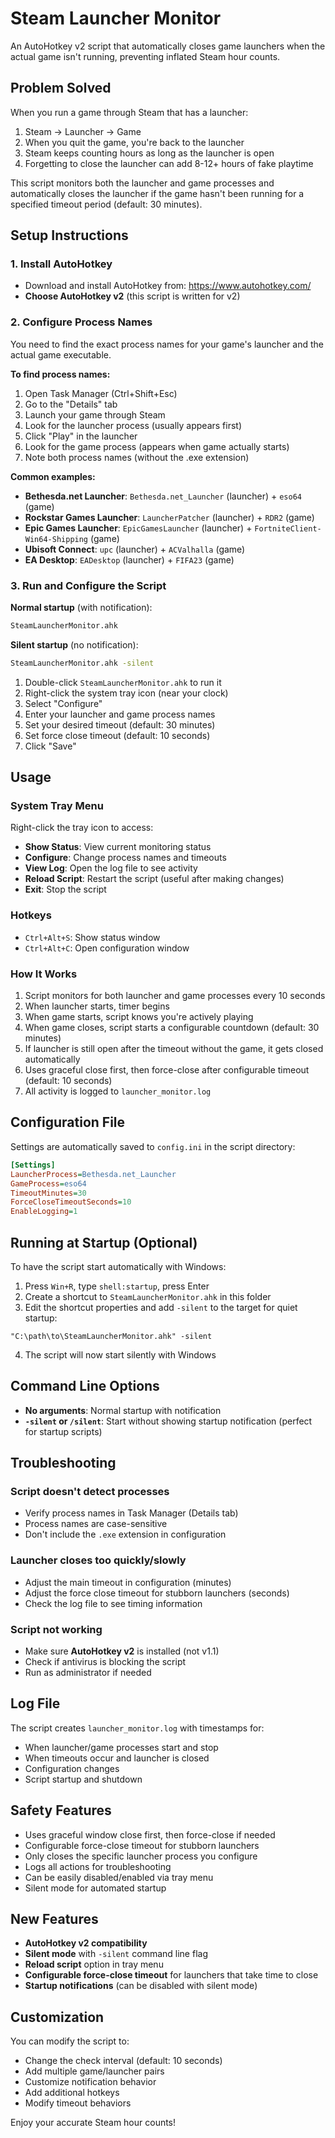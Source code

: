 # Steam Launcher Monitor

An AutoHotkey v2 script that automatically closes game launchers when the actual game isn't running, preventing inflated Steam hour counts.

## Problem Solved

When you run a game through Steam that has a launcher:

1. Steam → Launcher → Game
2. When you quit the game, you're back to the launcher
3. Steam keeps counting hours as long as the launcher is open
4. Forgetting to close the launcher can add 8-12+ hours of fake playtime

This script monitors both the launcher and game processes and automatically closes the launcher if the game hasn't been running for a specified timeout period (default: 30 minutes).

## Setup Instructions

### 1. Install AutoHotkey

- Download and install AutoHotkey from: <https://www.autohotkey.com/>
- **Choose AutoHotkey v2** (this script is written for v2)

### 2. Configure Process Names

You need to find the exact process names for your game's launcher and the actual game executable.

**To find process names:**

1. Open Task Manager (Ctrl+Shift+Esc)
2. Go to the "Details" tab
3. Launch your game through Steam
4. Look for the launcher process (usually appears first)
5. Click "Play" in the launcher
6. Look for the game process (appears when game actually starts)
7. Note both process names (without the .exe extension)

**Common examples:**

- **Bethesda.net Launcher**: `Bethesda.net_Launcher` (launcher) + `eso64` (game)
- **Rockstar Games Launcher**: `LauncherPatcher` (launcher) + `RDR2` (game)
- **Epic Games Launcher**: `EpicGamesLauncher` (launcher) + `FortniteClient-Win64-Shipping` (game)
- **Ubisoft Connect**: `upc` (launcher) + `ACValhalla` (game)
- **EA Desktop**: `EADesktop` (launcher) + `FIFA23` (game)

### 3. Run and Configure the Script

**Normal startup** (with notification):

```bash
SteamLauncherMonitor.ahk
```

**Silent startup** (no notification):

```bash
SteamLauncherMonitor.ahk -silent
```

1. Double-click `SteamLauncherMonitor.ahk` to run it
2. Right-click the system tray icon (near your clock)
3. Select "Configure"
4. Enter your launcher and game process names
5. Set your desired timeout (default: 30 minutes)
6. Set force close timeout (default: 10 seconds)
7. Click "Save"

## Usage

### System Tray Menu

Right-click the tray icon to access:

- **Show Status**: View current monitoring status
- **Configure**: Change process names and timeouts
- **View Log**: Open the log file to see activity
- **Reload Script**: Restart the script (useful after making changes)
- **Exit**: Stop the script

### Hotkeys

- `Ctrl+Alt+S`: Show status window
- `Ctrl+Alt+C`: Open configuration window

### How It Works

1. Script monitors for both launcher and game processes every 10 seconds
2. When launcher starts, timer begins
3. When game starts, script knows you're actively playing
4. When game closes, script starts a configurable countdown (default: 30 minutes)
5. If launcher is still open after the timeout without the game, it gets closed automatically
6. Uses graceful close first, then force-close after configurable timeout (default: 10 seconds)
7. All activity is logged to `launcher_monitor.log`

## Configuration File

Settings are automatically saved to `config.ini` in the script directory:

```ini
[Settings]
LauncherProcess=Bethesda.net_Launcher
GameProcess=eso64
TimeoutMinutes=30
ForceCloseTimeoutSeconds=10
EnableLogging=1
```

## Running at Startup (Optional)

To have the script start automatically with Windows:

1. Press `Win+R`, type `shell:startup`, press Enter
2. Create a shortcut to `SteamLauncherMonitor.ahk` in this folder
3. Edit the shortcut properties and add `-silent` to the target for quiet startup:

```text
"C:\path\to\SteamLauncherMonitor.ahk" -silent
```

4. The script will now start silently with Windows

## Command Line Options

- **No arguments**: Normal startup with notification
- **`-silent` or `/silent`**: Start without showing startup notification (perfect for startup scripts)

## Troubleshooting

### Script doesn't detect processes

- Verify process names in Task Manager (Details tab)
- Process names are case-sensitive
- Don't include the `.exe` extension in configuration

### Launcher closes too quickly/slowly

- Adjust the main timeout in configuration (minutes)
- Adjust the force close timeout for stubborn launchers (seconds)
- Check the log file to see timing information

### Script not working

- Make sure **AutoHotkey v2** is installed (not v1.1)
- Check if antivirus is blocking the script
- Run as administrator if needed

## Log File

The script creates `launcher_monitor.log` with timestamps for:

- When launcher/game processes start and stop
- When timeouts occur and launcher is closed
- Configuration changes
- Script startup and shutdown

## Safety Features

- Uses graceful window close first, then force-close if needed
- Configurable force-close timeout for stubborn launchers
- Only closes the specific launcher process you configure
- Logs all actions for troubleshooting
- Can be easily disabled/enabled via tray menu
- Silent mode for automated startup

## New Features

- **AutoHotkey v2 compatibility**
- **Silent mode** with `-silent` command line flag
- **Reload script** option in tray menu
- **Configurable force-close timeout** for launchers that take time to close
- **Startup notifications** (can be disabled with silent mode)

## Customization

You can modify the script to:

- Change the check interval (default: 10 seconds)
- Add multiple game/launcher pairs
- Customize notification behavior
- Add additional hotkeys
- Modify timeout behaviors

Enjoy your accurate Steam hour counts!
